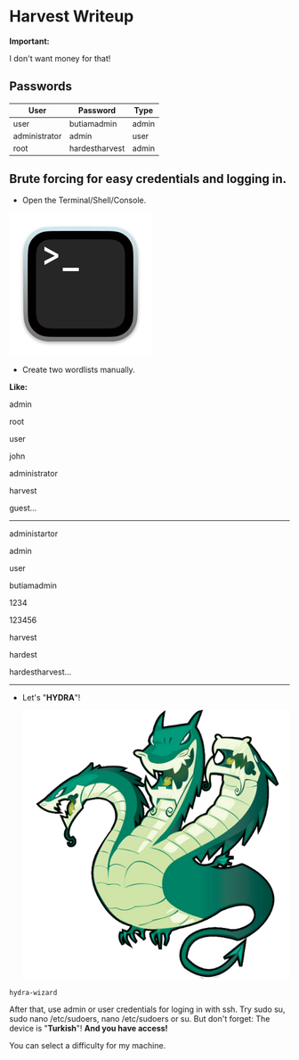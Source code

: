 # **Harvest Writeup**

**Important:**

I don't want money for that!

## Passwords

| User  | Password               |  Type      |
| ----- | -----------------------|----------- |
| user | butiamadmin | admin |
| administrator | admin | user |
| root  | hardestharvest | admin |


## Brute forcing for easy credentials and logging in.
- Open the Terminal/Shell/Console.
  
![img](/Terminal.png)

- Create two wordlists manually.

**Like:**

admin

root

user

john

administrator

harvest

guest...

--------------


administartor

admin

user

butiamadmin

1234

123456

harvest

hardest

hardestharvest...

---------------

- Let's "**HYDRA**"!

  ![img](/Hydra.png)
  
```bash
hydra-wizard
```

After that, use admin or user credentials for loging in with ssh. Try sudo su, sudo nano /etc/sudoers, nano /etc/sudoers or su. But don't forget: The device is "**Turkish**"!
**And you have access!**

You can select a difficulty for my machine.
